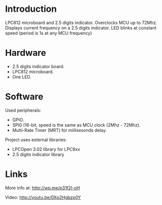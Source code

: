 Introduction
=
LPC812 microboard and 2.5 digits indicator.
Overclocks MCU up to 72Mhz.
Displays current frequency on a 2.5 digits indicator.
LED blinks at constant speed (period is 1s at any MCU frequency)

Hardware
=
* 2.5 digits indicator board.
* LPC812 microboard.
* One LED.

Software
=
Used peripherals: 

* GPIO.
* SPI0 (16-bit, speed is the same as MCU clock (2Mhz - 72Mhz).
* Multi-Rate Timer (MRT) for millisesonds delay. 

Project uses external libraries:

* LPCOpen 3.02 library for LPC8xx
* 2.5 digits indicator library

Links
=
More info at: http://wp.me/p31f2I-oH

Video: http://youtu.be/0Xp2Hgbzp0Y
